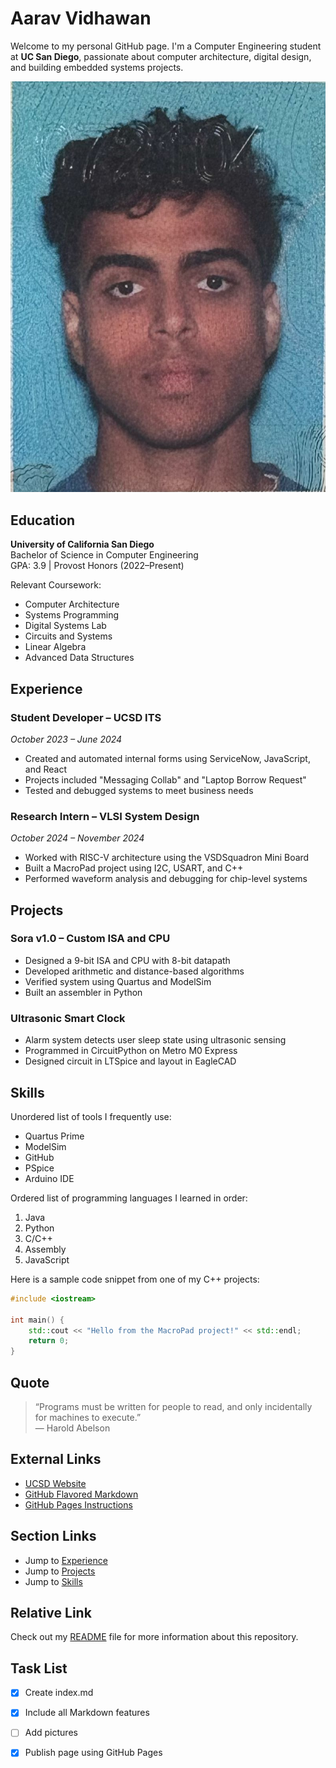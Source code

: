 # Aarav Vidhawan

Welcome to my personal GitHub page. I'm a Computer Engineering student at **UC San Diego**, passionate about computer architecture, digital design, and building embedded systems projects. 

![My Picture](pfpgit.jpg)

## Education

**University of California San Diego**  
Bachelor of Science in Computer Engineering  
GPA: 3.9 | Provost Honors (2022–Present)

Relevant Coursework:
- Computer Architecture
- Systems Programming
- Digital Systems Lab
- Circuits and Systems
- Linear Algebra
- Advanced Data Structures

## Experience

### Student Developer – UCSD ITS  
*October 2023 – June 2024*  
- Created and automated internal forms using ServiceNow, JavaScript, and React  
- Projects included "Messaging Collab" and "Laptop Borrow Request"  
- Tested and debugged systems to meet business needs

### Research Intern – VLSI System Design  
*October 2024 – November 2024*  
- Worked with RISC-V architecture using the VSDSquadron Mini Board  
- Built a MacroPad project using I2C, USART, and C++  
- Performed waveform analysis and debugging for chip-level systems

## Projects

### Sora v1.0 – Custom ISA and CPU  
- Designed a 9-bit ISA and CPU with 8-bit datapath  
- Developed arithmetic and distance-based algorithms  
- Verified system using Quartus and ModelSim  
- Built an assembler in Python

### Ultrasonic Smart Clock  
- Alarm system detects user sleep state using ultrasonic sensing  
- Programmed in CircuitPython on Metro M0 Express  
- Designed circuit in LTSpice and layout in EagleCAD

## Skills

Unordered list of tools I frequently use:
* Quartus Prime
* ModelSim
* GitHub
* PSpice
* Arduino IDE

Ordered list of programming languages I learned in order:
1. Java
2. Python
3. C/C++
4. Assembly
5. JavaScript

Here is a sample code snippet from one of my C++ projects:

```cpp
#include <iostream>

int main() {
    std::cout << "Hello from the MacroPad project!" << std::endl;
    return 0;
}
```
## Quote

> “Programs must be written for people to read, and only incidentally for machines to execute.”  
> — Harold Abelson

## External Links

- [UCSD Website](https://ucsd.edu)  
- [GitHub Flavored Markdown](https://guides.github.com/features/mastering-markdown/)  
- [GitHub Pages Instructions](https://pages.github.com/)

## Section Links

- Jump to [Experience](#experience)  
- Jump to [Projects](#projects)  
- Jump to [Skills](#skills)

## Relative Link

Check out my [README](README.md) file for more information about this repository.

## Task List

- [x] Create index.md  
- [x] Include all Markdown features  
- [ ] Add pictures  
- [x] Publish page using GitHub Pages

